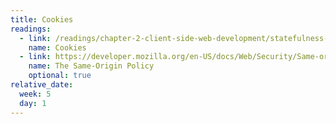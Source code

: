 ```yaml
---
title: Cookies
readings:
  - link: /readings/chapter-2-client-side-web-development/statefulness-1-cookies/
    name: Cookies
  - link: https://developer.mozilla.org/en-US/docs/Web/Security/Same-origin_policy
    name: The Same-Origin Policy
    optional: true
relative_date:
  week: 5
  day: 1
---
```


